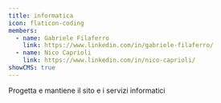 ```yaml
---
title: informatica
icon: flaticon-coding
members:
  - name: Gabriele Filaferro
    link: https://www.linkedin.com/in/gabriele-filaferro/
  - name: Nico Caprioli
    link: https://www.linkedin.com/in/nico-caprioli/
showCMS: true
---
```


Progetta e mantiene il sito e i servizi informatici
